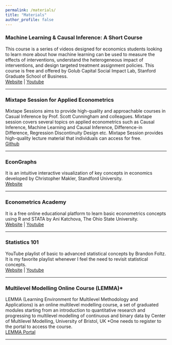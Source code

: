 ```yaml
---
permalink: /materials/
title: "Materials"
author_profile: false
---
```


### Machine Learning & Causal Inference: A Short Course
This course is a series of videos designed for economics students looking to learn more about how machine learning can be used to measure the effects of interventions, understand the heterogeneous impact of interventions, and design targeted treatment assignment policies. This course is free and offered by Golub Capital Social Impact Lab, Stanford Graduate School of Business. \
[Website](https://www.gsb.stanford.edu/faculty-research/labs-initiatives/sil/research/methods/ai-machine-learning/short-course) | [Youtube](https://youtube.com/playlist?list=PLxq_lXOUlvQAoWZEqhRqHNezS30lI49G-&si=yEJmsdznXXnnvlP6)

---

### Mixtape Session for Applied Econometrics
Mixtape Sessions aims to provide high-quality and approachable courses in Casual Inference by Prof. Scott Cunningham and colleagues. Mixtape session covers several topics on applied econometrics such as Causal Inference, Machine Learning and Causal Inference, Difference-in Difference, Regression Discontinuity Design etc. Mixtape Session provides high-quality lecture material that individuals can access for free.\
[Github](https://github.com/Mixtape-Sessions/)

---

### EconGraphs
It is an intuitive interactive visualization of key concepts in economics developed by Christopher Makler, Standford University.\
[Website](http://www.econgraphs.org)

--- 

### Econometrics Academy
It is a free online educational platform to learn basic econometrics concepts using R and STATA by Ani Katchova, The Ohio State University.\
[Website](https://sites.google.com/site/econometricsacademy/) | [Youtube](https://www.youtube.com/channel/UCAN7taaPrBLX2LiWbFmJZfw) 

---

### Statistics 101
YouTube playlist of basic to advanced statistical concepts by Brandon Foltz. It is my favorite playlist whenever I feel the need to revisit statistical concepts.\
[Website](https://www.bcfoltz.com/stats-101/) | [Youtube](https://www.youtube.com/watch?v=Rb8MnMEJTI4&list=PLyuzqMwtJuvKwadONz4R9H2JFrOi8LFWt&index=112) 

---

### Multilevel Modelling Online Course (LEMMA)*
LEMMA (Learning Environment for Multilevel Methodology and Applications) is an online multilevel modelling course, a set of graduated modules starting from an introduction to quantitative research and progressing to multilevel modelling of continuous and binary data by Center of Multilevel Modelling, University of Bristol, UK
*One needs to register to the portal to access the course.\
[LEMMA Portal](https://www.cmm.bris.ac.uk/lemma/?_gl=1*1ibbgpy*_ga*OTY5MDA3OTE1LjE3MDcxMTE2MDI.*_ga_6R8SPL3HLT*MTcwOTEwNzUzNi4yMC4xLjE3MDkxMDgwMDEuNjAuMC4w&_ga=2.249036423.1418765723.1709021721-969007915.1707111602)  

---
